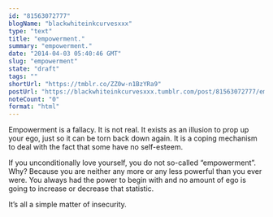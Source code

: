 ```yaml
---
id: "81563072777"
blogName: "blackwhiteinkcurvesxxx"
type: "text"
title: "empowerment."
summary: "empowerment."
date: "2014-04-03 05:40:46 GMT"
slug: "empowerment"
state: "draft"
tags: ""
shortUrl: "https://tmblr.co/ZZ0w-n1BzYRa9"
postUrl: "https://blackwhiteinkcurvesxxx.tumblr.com/post/81563072777/empowerment"
noteCount: "0"
format: "html"
---
```


Empowerment is a fallacy. It is not real. It exists as an illusion to prop up your ego, just so it can be torn back down again. It is a coping mechanism to deal with the fact that some have no self-esteem. 

If you unconditionally love yourself, you do not so-called “empowerment”. Why? Because you are neither any more or any less powerful than you ever were. You always had the power to begin with and no amount of ego is going to increase or decrease that statistic. 

It’s all a simple matter of insecurity.